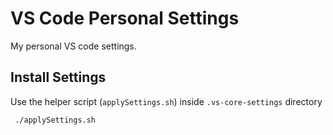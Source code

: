 # VS Code Personal Settings

My personal VS code settings.


## Install Settings

Use the helper script (`applySettings.sh`) inside `.vs-core-settings` directory

```
 ./applySettings.sh
```